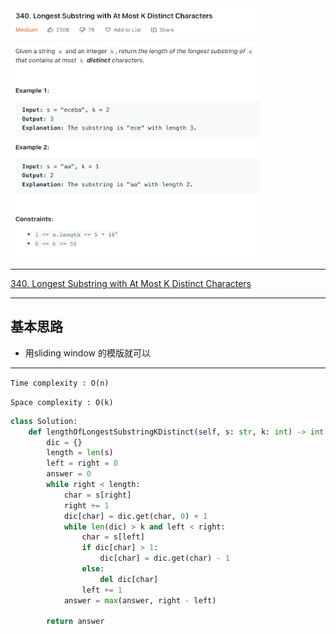 <img src="2022-11-19-17-34-15.png" width="400" height="400"/>

___
[340. Longest Substring with At Most K Distinct Characters](https://leetcode.com/problems/longest-substring-with-at-most-k-distinct-characters/)
___

## 基本思路
* 用sliding window 的模版就可以

___

`Time complexity : O(n)`

`Space complexity : O(k)`
```python
class Solution:
    def lengthOfLongestSubstringKDistinct(self, s: str, k: int) -> int:
        dic = {}
        length = len(s)
        left = right = 0
        answer = 0
        while right < length:
            char = s[right]
            right += 1
            dic[char] = dic.get(char, 0) + 1
            while len(dic) > k and left < right:
                char = s[left]
                if dic[char] > 1:
                    dic[char] = dic.get(char) - 1
                else:
                    del dic[char]
                left += 1
            answer = max(answer, right - left)
            
        return answer
```